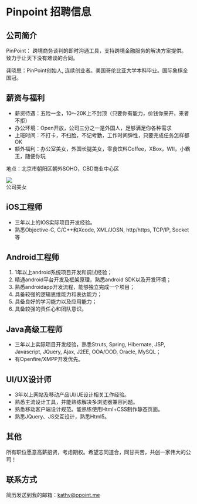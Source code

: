 # Pinpoint 招聘信息

## 公司简介
PinPoint： 跨境商务谈判的即时沟通工具，支持跨境金融服务的解决方案提供。致力于让天下没有难谈的合同。

龚晓思：PinPoint创始人, 连续创业者。美国哥伦比亚大学本科毕业。国际象棋全国冠。

## 薪资与福利

* 薪资待遇：五险一金，10～20K上不封顶（只要你有能力，价钱你来开，来者不拒）
* 办公环境：Open开放，公司三分之一是外国人，足够满足你各种需求
* 上班时间：不打卡，不扫脸，不记考勤，工作时间弹性，只要完成任务怎样都OK
* 额外福利：办公室美女，外国长腿美女，零食饮料Coffee，XBox，WII，小霸王，随便你玩

地点：北京市朝阳区朝外SOHO，CBD商业中心区


![](http://img.blog.csdn.net/20150727091730945)       
公司美女

## iOS工程师

* 三年以上的IOS实际项目开发经验。
* 熟悉Objective-C, C/C++和Xcode, XML/JOSN, http/https, TCP/IP, Socket等

## Android工程师

1. 1年以上android系统项目开发和调试经验； 
2. 精通android平台开发及框架原理，熟悉android SDK以及开发环境； 
3. 熟悉androidapp开发流程，能够独立完成一个项目； 
4. 具备较强的逻辑思维能力和表达能力； 
5. 具备良好的学习能力以及应用能力； 
6. 具备较强的责任心和团队意识。


## Java高级工程师

* 三年以上实际项目开发经验，熟悉Struts, Spring, Hibernate, JSP, Javascript, JQuery, Ajax, J2EE, OOA/OOD, Oracle, MySQL；
* 有Openfire/XMPP开发优先。

## UI/UX设计师

* 3年以上网站及移动产品UI/UE设计相关工作经验。
* 熟悉主流设计工具，并能熟练解决多浏览器兼容问题。
* 熟悉移动客户端设计规范。能熟练使用Html+CSS制作静态页面。
* 熟悉JQuery、JS交互设计，熟悉Html5。

## 其他
所有职位愿意高薪招贤，考虑期权。希望志同道合，同甘共苦，共创一家伟大的公司！

## 联系方式
简历发送到我的邮箱：[kathy@ppoint.me](mailto:kathy@ppoint.me) 
